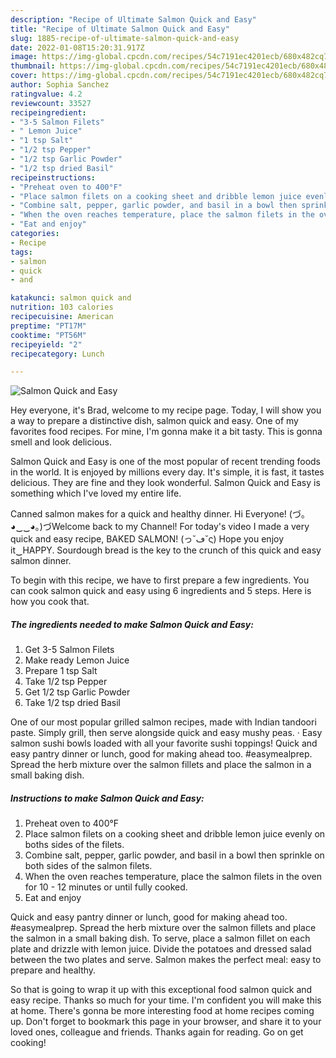 ```yaml
---
description: "Recipe of Ultimate Salmon Quick and Easy"
title: "Recipe of Ultimate Salmon Quick and Easy"
slug: 1885-recipe-of-ultimate-salmon-quick-and-easy
date: 2022-01-08T15:20:31.917Z
image: https://img-global.cpcdn.com/recipes/54c7191ec4201ecb/680x482cq70/salmon-quick-and-easy-recipe-main-photo.jpg
thumbnail: https://img-global.cpcdn.com/recipes/54c7191ec4201ecb/680x482cq70/salmon-quick-and-easy-recipe-main-photo.jpg
cover: https://img-global.cpcdn.com/recipes/54c7191ec4201ecb/680x482cq70/salmon-quick-and-easy-recipe-main-photo.jpg
author: Sophia Sanchez
ratingvalue: 4.2
reviewcount: 33527
recipeingredient:
- "3-5 Salmon Filets"
- " Lemon Juice"
- "1 tsp Salt"
- "1/2 tsp Pepper"
- "1/2 tsp Garlic Powder"
- "1/2 tsp dried Basil"
recipeinstructions:
- "Preheat oven to 400°F"
- "Place salmon filets on a cooking sheet and dribble lemon juice evenly on boths sides of the filets."
- "Combine salt, pepper, garlic powder, and basil in a bowl then sprinkle on both sides of the salmon filets."
- "When the oven reaches temperature, place the salmon filets in the oven for 10 - 12 minutes or until fully cooked."
- "Eat and enjoy"
categories:
- Recipe
tags:
- salmon
- quick
- and

katakunci: salmon quick and 
nutrition: 103 calories
recipecuisine: American
preptime: "PT17M"
cooktime: "PT56M"
recipeyield: "2"
recipecategory: Lunch

---
```



![Salmon Quick and Easy](https://img-global.cpcdn.com/recipes/54c7191ec4201ecb/680x482cq70/salmon-quick-and-easy-recipe-main-photo.jpg)

Hey everyone, it's Brad, welcome to my recipe page. Today, I will show you a way to prepare a distinctive dish, salmon quick and easy. One of my favorites food recipes. For mine, I'm gonna make it a bit tasty. This is gonna smell and look delicious.

Salmon Quick and Easy is one of the most popular of recent trending foods in the world. It is enjoyed by millions every day. It's simple, it is fast, it tastes delicious. They are fine and they look wonderful. Salmon Quick and Easy is something which I've loved my entire life.

Canned salmon makes for a quick and healthy dinner. Hi Everyone! (づ｡◕‿‿◕｡)づWelcome back to my Channel! For today's video I made a very quick and easy recipe, BAKED SALMON! (っ˘ڡ˘ς) Hope you enjoy it‿HAPPY. Sourdough bread is the key to the crunch of this quick and easy salmon dinner.


To begin with this recipe, we have to first prepare a few ingredients. You can cook salmon quick and easy using 6 ingredients and 5 steps. Here is how you cook that.

<!--inarticleads1-->

##### The ingredients needed to make Salmon Quick and Easy:

1. Get 3-5 Salmon Filets
1. Make ready  Lemon Juice
1. Prepare 1 tsp Salt
1. Take 1/2 tsp Pepper
1. Get 1/2 tsp Garlic Powder
1. Take 1/2 tsp dried Basil


One of our most popular grilled salmon recipes, made with Indian tandoori paste. Simply grill, then serve alongside quick and easy mushy peas. · Easy salmon sushi bowls loaded with all your favorite sushi toppings! Quick and easy pantry dinner or lunch, good for making ahead too. #easymealprep. Spread the herb mixture over the salmon fillets and place the salmon in a small baking dish. 

<!--inarticleads2-->

##### Instructions to make Salmon Quick and Easy:

1. Preheat oven to 400°F
1. Place salmon filets on a cooking sheet and dribble lemon juice evenly on boths sides of the filets.
1. Combine salt, pepper, garlic powder, and basil in a bowl then sprinkle on both sides of the salmon filets.
1. When the oven reaches temperature, place the salmon filets in the oven for 10 - 12 minutes or until fully cooked.
1. Eat and enjoy


Quick and easy pantry dinner or lunch, good for making ahead too. #easymealprep. Spread the herb mixture over the salmon fillets and place the salmon in a small baking dish. To serve, place a salmon fillet on each plate and drizzle with lemon juice. Divide the potatoes and dressed salad between the two plates and serve. Salmon makes the perfect meal: easy to prepare and healthy. 

So that is going to wrap it up with this exceptional food salmon quick and easy recipe. Thanks so much for your time. I'm confident you will make this at home. There's gonna be more interesting food at home recipes coming up. Don't forget to bookmark this page in your browser, and share it to your loved ones, colleague and friends. Thanks again for reading. Go on get cooking!
